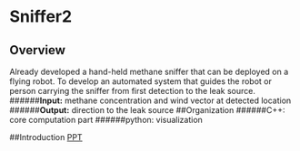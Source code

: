 # Sniffer2

## Overview

Already developed a hand-held methane sniffer that can be deployed on a flying robot. 
To develop an automated system that guides the robot or person carrying the sniffer from first detection to the leak source.
######**Input:** methane concentration and wind vector at detected location
######**Output:** direction to the leak source
##Organization
######C++: core computation part
######python: visualization

##Introduction
[PPT](https://github.com/gf4t47/Sniffer2/blob/master/Adaptive%20Methane%20Detection.pdf)

